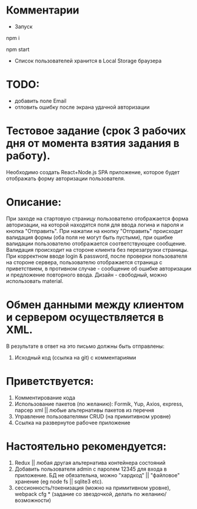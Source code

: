 ﻿# Комментарии 
* Запуск

npm i

npm start


* Список пользователей хранится в Local Storage браузера

# TODO: 
* добавить поле Email
* отловить ошибку после экрана удачной авторизации


# Тестовое задание (срок 3 рабочих дня от момента взятия задания в работу).
Необходимо создать React+Node.js SPA приложение, которое будет отображать форму авторизации пользователя.


# Описание:
При заходе на стартовую страницу пользователю отображается форма авторизации, на которой находятся поля для ввода логина и пароля и кнопка "Отправить".
При нажатии на кнопку "Отправить" происходит валидация формы (оба поля не могут быть пустыми), при ошибке валидации пользователю отображается соответствующее сообщение. 
Валидация происходит на стороне клиента без перезагрузки страницы. При корректном вводе login & password, после проверки пользователя на стороне сервера, 
пользователю отображается страница с приветствием, в противном случае - сообщение об ошибке авторизации и предложение повторного ввода.
Дизайн - свободный, можно использовать material.

# Обмен данными между клиентом и сервером осуществляется в XML.

В результате в ответ на это письмо должны быть отправлены:
1. Исходный код (ссылка на git) с комментариями

# Приветствуется:
1. Комментирование кода
2. Использование пакетов (по желанию): Formik, Yup, Axios, express, парсер xml || любые альтернативы пакетов из перечня
3. Управление пользователями CRUD (на примитивном уровне)
4. Ссылка на развернутое рабочее приложение

# Настоятельно рекомендуется:
1. Redux || любая другая альтернатива контейнера состояний
2. Добавить пользователя admin с паролем 12345 для входа в приложение. БД не обязательна, можно "хардкод" || "файловое" хранение (eg node fs || sqlite3 etc).
3. сессионность/токенизация (можно на примитивном уровне), webpack cfg * (задание со звездочкой, делать по желанию/возможности)
